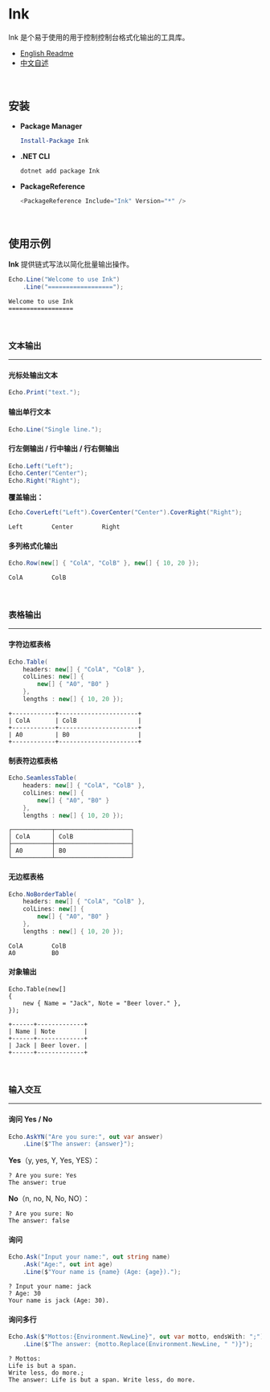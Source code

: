 # Ink

Ink 是个易于使用的用于控制控制台格式化输出的工具库。

- [English Readme](https://github.com/zmjack/Ink/blob/master/README.md)
- [中文自述](https://github.com/zmjack/Ink/blob/master/README-CN.md)

<br/>

## 安装

- **Package Manager**

  ```powershell
  Install-Package Ink
  ```

- **.NET CLI**

  ```powershell
  dotnet add package Ink
  ```

- **PackageReference**

  ```powershell
  <PackageReference Include="Ink" Version="*" />
  ```

<br/>

## 使用示例

**Ink** 提供链式写法以简化批量输出操作。

```csharp
Echo.Line("Welcome to use Ink")
    .Line("==================");
```

```
Welcome to use Ink
==================
```

<br/>

### 文本输出

---

#### 光标处输出文本

```csharp
Echo.Print("text.");
```

#### 输出单行文本

```csharp
Echo.Line("Single line.");
```

#### 行左侧输出 / 行中输出 / 行右侧输出

```csharp
Echo.Left("Left");
Echo.Center("Center");
Echo.Right("Right");
```

**覆盖输出：**

```csharp
Echo.CoverLeft("Left").CoverCenter("Center").CoverRight("Right");
```

```
Left        Center        Right
```

####

#### 多列格式化输出

```csharp
Echo.Row(new[] { "ColA", "ColB" }, new[] { 10, 20 });
```

```
ColA        ColB
```

<br/>

### 表格输出

---

#### 字符边框表格

```csharp
Echo.Table(
    headers: new[] { "ColA", "ColB" },
	colLines: new[] {
        new[] { "A0", "B0" }
    },
    lengths : new[] { 10, 20 });
```

```
+------------+----------------------+
| ColA       | ColB                 |
+------------+----------------------+
| A0         | B0                   |
+------------+----------------------+
```

#### 制表符边框表格

```csharp
Echo.SeamlessTable(
    headers: new[] { "ColA", "ColB" },
	colLines: new[] {
        new[] { "A0", "B0" }
    },
    lengths : new[] { 10, 20 });
```

```
┌───────────┬─────────────────────┐
│ ColA      │ ColB                │
├───────────┼─────────────────────┤
│ A0        │ B0                  │
└───────────┴─────────────────────┘
```

#### 无边框表格

```csharp
Echo.NoBorderTable(
    headers: new[] { "ColA", "ColB" },
	colLines: new[] {
        new[] { "A0", "B0" }
    },
    lengths : new[] { 10, 20 });
```

```
ColA        ColB
A0          B0
```

#### 对象输出

```
Echo.Table(new[]
{
    new { Name = "Jack", Note = "Beer lover." },
});
```

```
+------+-------------+
| Name | Note        |
+------+-------------+
| Jack | Beer lover. |
+------+-------------+
```

<br/>

### 输入交互

---

#### 询问 Yes / No

```csharp
Echo.AskYN("Are you sure:", out var answer)
    .Line($"The answer: {answer}");
```

**Yes**（y, yes, Y, Yes, YES）：

```
? Are you sure: Yes
The answer: true
```

**No**（n, no, N, No, NO）：

```
? Are you sure: No
The answer: false
```

#### 询问

```csharp
Echo.Ask("Input your name:", out string name)
    .Ask("Age:", out int age)
    .Line($"Your name is {name} (Age: {age}).");
```

```
? Input your name: jack
? Age: 30
Your name is jack (Age: 30).
```

#### 询问多行

```csharp
Echo.Ask($"Mottos:{Environment.NewLine}", out var motto, endsWith: ";")
    .Line($"The answer: {motto.Replace(Environment.NewLine, " ")}");
```

```
? Mottos:
Life is but a span.
Write less, do more.;
The answer: Life is but a span. Write less, do more.
```

<br/>

